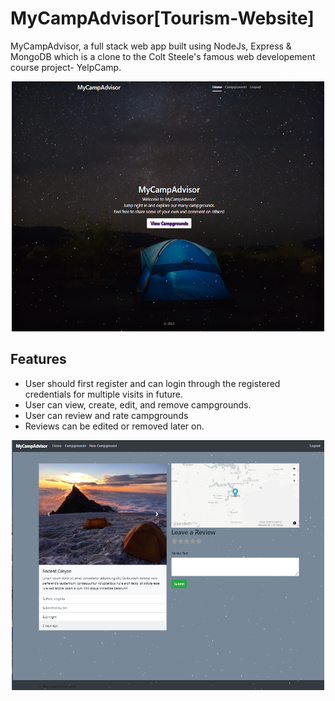 # MyCampAdvisor[Tourism-Website]
MyCampAdvisor, a full stack web app built using NodeJs, Express & MongoDB which is a clone to the Colt Steele's famous web developement course project- YelpCamp.

<p align="center">
<img src="https://github.com/Ankitabit3496/MyCampAdvisor/blob/main/Images/Image_1.png" height="400" width="500">
</p>

## Features
- User should first register and can login through the registered credentials for multiple visits in future.
- User can view, create, edit, and remove campgrounds.
- User can review and rate campgrounds
- Reviews can be edited or removed later on.

<p align="center">
<img src=https://github.com/Ankitabit3496/MyCampAdvisor/blob/main/Images/Image_2.png height="400" width="500">
</p>
